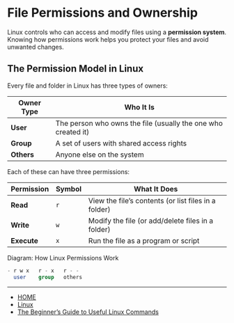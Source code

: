 # File Permissions and Ownership

Linux controls who can access and modify files using a **permission system**.
Knowing how permissions work helps you protect your files and avoid unwanted changes.

## The Permission Model in Linux

Every file and folder in Linux has three types of owners:

| Owner Type | Who It Is                                                     |
| ---------- | ------------------------------------------------------------- |
| **User**   | The person who owns the file (usually the one who created it) |
| **Group**  | A set of users with shared access rights                      |
| **Others** | Anyone else on the system                                     |

Each of these can have three permissions:

| Permission  | Symbol | What It Does                                         |
| ----------- | ------ | ---------------------------------------------------- |
| **Read**    | `r`    | View the file’s contents (or list files in a folder) |
| **Write**   | `w`    | Modify the file (or add/delete files in a folder)    |
| **Execute** | `x`    | Run the file as a program or script                  |

Diagram: How Linux Permissions Work

```sql
- r w x   r - x   r - -
  user    group   others
```

---

- [HOME](./../../../README.md)
- [Linux](./../tutorials.md)
- [The Beginner’s Guide to Useful Linux Commands](./1_The_Beginners_Guide_to_Useful_Linux_Commands.md)